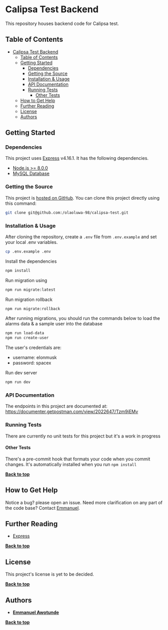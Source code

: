 # Calipsa Test Backend

This repository houses backend code for Calipsa test.

## Table of Contents

- [Calipsa Test Backend](#calipsa-test-backend)
  - [Table of Contents](#table-of-contents)
  - [Getting Started](#getting-started)
    - [Dependencies](#dependencies)
    - [Getting the Source](#getting-the-source)
    - [Installation & Usage](#installation--usage)
    - [API Documentation](#api-documentation)
    - [Running Tests](#running-tests)
      - [Other Tests](#other-tests)
  - [How to Get Help](#how-to-get-help)
  - [Further Reading](#further-reading)
  - [License](#license)
  - [Authors](#authors)


## Getting Started

### Dependencies

This project uses [Express](https://expressjs.com/) v4.16.1. It has the following dependencies.

- [Node.js >= 8.0.0](https://nodejs.org/en/download)
- [MySQL Database](https://dev.mysql.com/doc/mysql-installation-excerpt/5.7/en)

### Getting the Source

This project is [hosted on GitHub](https://github.com/olaoluwa-98/calipsa-test). You can clone this project directly using this command:

```sh
git clone git@github.com:/olaoluwa-98/calipsa-test.git
```

### Installation & Usage

After cloning the repository, create a `.env` file from `.env.example` and set your local .env variables.

```sh
cp .env.example .env
```

Install the dependencies

```sh
npm install
```

Run migration using

```sh
npm run migrate:latest
```

Run migration rollback

```sh
npm run migrate:rollback
```

After running migrations, you should run the commands below to load the alarms data & a sample user into the database

```sh
npm run load-data
npm run create-user
```

The user's credentials are:

- username: elonmusk
- password: spacex

Run dev server

```sh
npm run dev
```

### API Documentation

The endpoints in this project are documented at: https://documenter.getpostman.com/view/2022647/Tzm9iEMv

### Running Tests

There are currently no unit tests for this project but it's a work in progress

#### Other Tests

There's a pre-commit hook that formats your code when you commit changes. It's automatically installed when you run `npm install`

**[Back to top](#table-of-contents)**

## How to Get Help

Notice a bug? please open an issue. Need more clarification on any part of the code base? Contact [Emmanuel](http://github.com/olaoluwa-98).

## Further Reading

- [Express](https://expressjs.com/)

**[Back to top](#table-of-contents)**

## License

This project's license is yet to be decided.

**[Back to top](#table-of-contents)**

## Authors

- **[Emmanuel Awotunde](https://github.com/olaoluwa-98)**


**[Back to top](#table-of-contents)**
